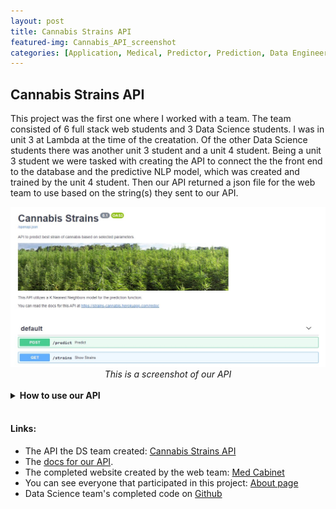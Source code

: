 ```yaml
---
layout: post
title: Cannabis Strains API
featured-img: Cannabis_API_screenshot
categories: [Application, Medical, Predictor, Prediction, Data Engineering]
---
```

## Cannabis Strains API

This project was the first one where I worked with a team. The team consisted of 6 full stack web students and 3 Data Science students. I was in unit 3 at Lambda at the time of the creatation. Of the other Data Science students there was another unit 3 student and a unit 4 student. Being a unit 3 student we were tasked with creating the API to connect the the front end to the database and the predictive NLP model, which was created and trained by the unit 4 student. Then our API returned a json file for the web team to use based on the string(s) they sent to our API. 

<div align="center">
  <img src="https://raw.githubusercontent.com/jmmiddour/jmmiddour.github.io/master/assets/img/posts/Cannabis_API_screenshot.jpg">  
  <em>This is a screenshot of our API</em>
</div><br>

<details>
  <summary><strong>How to use our API</strong></summary><br>
  Once you click the <a href="https://strains-cannabis.herokuapp.com/">link</a> to go to our API, you will see the above image. At the top of the page, just below the image, is a link where you can <a href="https://strains-cannabis.herokuapp.com/redoc">view the docs</a> for our API. Our API is simple to navigate. 
  <br>
    <hr>
  <br>
  <div align="center">
    <img src="https://raw.githubusercontent.com/jmmiddour/jmmiddour.github.io/master/assets/img/posts/PostRequest.jpg">  
    <em>Create a request for a prediction by clicking on the green <b>"POST"</b> button. </em>
  </div>
  <br>
    <hr>
  <br>
  <div align="center">
    <img src="https://raw.githubusercontent.com/jmmiddour/jmmiddour.github.io/master/assets/img/posts/TryIt-Post.jpg">  
    <em>Click on the <b>"Try it out"</b> button.</em>
  </div>
  <br>
    <hr>
  <br>
  <div align="center">
    <img src="https://raw.githubusercontent.com/jmmiddour/jmmiddour.github.io/master/assets/img/posts/Execute-Post.jpg">  
      <em>Replace the string for ailment, flavor, and effects.<br>
      Ailment is the only required input and has a default value of "stress and insomnia", which you can change.<br>
      Then click on the <b>"Execute"</b> button</em>
  </div>
  <br>
    <hr>
  <br>
  <div align="center">
    <img src="https://raw.githubusercontent.com/jmmiddour/jmmiddour.github.io/master/assets/img/posts/ReponseBody.jpg">  
  </div>  
   <em><b> --> A.</b> Curl request<br>
       <b> --> B.</b> Request URL<br>
       <b> --> C.</b> Best matched strain<br>
       <b> --> D.</b> Next best strain match<br>
       <b> --> E.</b> Rest of the top 5 matches<br>
       <b> --> F.</b> Click to download the json file with the results</em>
  <br>
    <hr>
  <br>
  <div align="center">
    <img src="https://raw.githubusercontent.com/jmmiddour/jmmiddour.github.io/master/assets/img/posts/Get.jpg">  
    <em>To get all of the strain data in our database, click the blue <b>"GET"</b> button</em>
  </div>
  <br>
    <hr>
  <br>
  <div align="center">
    <img src="https://raw.githubusercontent.com/jmmiddour/jmmiddour.github.io/master/assets/img/posts/TryIt-Get.jpg">  
    <em>Click the <b>"Try it out"</b> button</em>
  </div>
  <br>
    <hr>
  <br>
  <div align="center">
    <img src="https://raw.githubusercontent.com/jmmiddour/jmmiddour.github.io/master/assets/img/posts/Execute-Get.jpg">  
    <em>Click the blue <b>"Execute"</b> button</em>
  </div>
  <br>
    <hr>
  <br>
  <div align="center">
    <img src="https://raw.githubusercontent.com/jmmiddour/jmmiddour.github.io/master/assets/img/posts/ReponseBody-Get.jpg"> 
  </div> 
  <em><b> --> A.</b> Curl request<br>
      <b> --> B.</b> Request URL<br>
      <b> --> C.</b> All the strains and information we have in the database.<br>
      <b> --> D.</b> Click to download all of the strains in our database as a json file.</em>
  <br>
    <hr>
  <br>
  <div align="center">
    <img src="https://raw.githubusercontent.com/jmmiddour/jmmiddour.github.io/master/assets/img/posts/Inputs_schema.jpg">  
    <em>The inputs schema.</em>
  </div>
  <br>
    <hr>
  <br>
  <div align="center">
    <img src="https://raw.githubusercontent.com/jmmiddour/jmmiddour.github.io/master/assets/img/posts/Strains_schema.jpg">
    <em>The strains schema.</em>
  </div>
  <br>
    <hr>
  <br>
</details><br>

#### Links:
- The API the DS team created: [Cannabis Strains API](https://strains-cannabis.herokuapp.com/)  
- The [docs for our API](https://strains-cannabis.herokuapp.com/redoc).  
- The completed website created by the web team: [Med Cabinet](https://medcabinent.netlify.app/index.html)  
- You can see everyone that participated in this project: [About page](https://medcabinent.netlify.app/about.html)  
- Data Science team's completed code on [Github](https://github.com/Build-Week-Med-Cabinent-4/data-science)  
